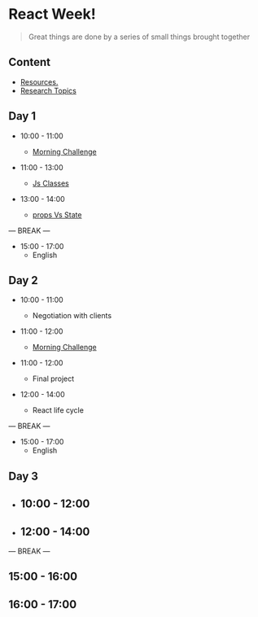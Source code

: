 
# React  Week!

> Great things are done by a series of small things brought together

  

## Content

  


- [Resources.](./resources.md)
- [Research Topics](./research-topics.md)

  

  

## Day 1

  

- 10:00 - 11:00
  - [Morning Challenge](./Morning.md)

- 11:00 - 13:00
  - [Js Classes](./classes.md)

- 13:00 - 14:00
  - [props Vs State](./props.md)

— BREAK —

- 15:00 - 17:00
   - English 


## Day 2
 
- 10:00 - 11:00
   - Negotiation with clients 

- 11:00 - 12:00
   - [Morning Challenge](./state.md)

- 11:00 - 12:00
   - Final project 
 
 
- 12:00 - 14:00
   - React life cycle

— BREAK —

- 15:00 - 17:00
   - English


## Day 3
 
- 10:00 - 12:00
   - 

- 12:00 - 14:00 
     - 
— BREAK —

15:00 - 16:00 
   - 
16:00 - 17:00 
   -  






